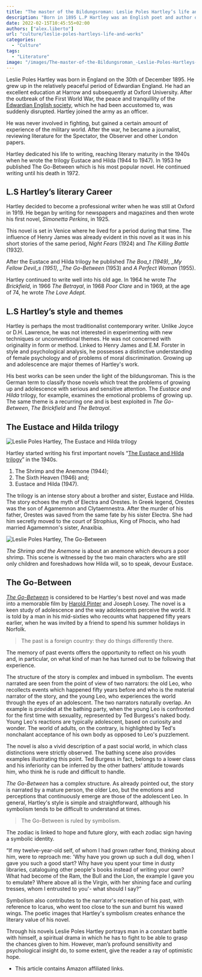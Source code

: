 ```yaml
---
title: "The master of the Bildungsroman: Leslie Poles Hartley’s life and works"
description: "Born in 1895 L.P Hartley was an English poet and author of many notable works including The Go-Between and The Eustace and Hilda trilogy. Learn more about his life and works."
date: 2022-02-15T10:45:55+02:00
authors: ["alex.liberto"]
url: "culture/leslie-poles-hartleys-life-and-works"
categories:
  - "Culture"
tags:
  - "Literature"
image: "/images/The-master-of-the-Bildungsroman_-Leslie-Poles-Hartleys-life-and-works-.jpg"
---
```


Leslie Poles Hartley was born in England on the 30th of December 1895. He grew up in the relatively peaceful period of Edwardian England. He had an excellent education at Harrow and subsequently at Oxford University. After the outbreak of the First World War, the peace and tranquillity of the [Edwardian English society](https://www.trafalgar.com/real-word/definitive-downton-a-guide-to-edwardian-britain/), which he had been accustomed to, was suddenly disrupted. Hartley joined the army as an officer.

He was never involved in fighting, but gained a certain amount of experience of the military world. After the war, he became a journalist, reviewing literature for the Spectator, the Observer and other London papers.

Hartley dedicated his life to writing, reaching literary maturity in the 1940s when he wrote the trilogy Eustace and Hilda (1944 to 1947). In 1953 he published The Go-Between which is his most popular novel. He continued writing until his death in 1972.

## **L.S Hartley’s literary Career**

Hartley decided to become a professional writer when he was still at Oxford in 1919. He began by writing for newspapers and magazines and then wrote his first novel, _Simonetta Perkins_, in 1925.

This novel is set in Venice where he lived for a period during that time. The influence of Henry James was already evident in this novel as it was in his short stories of the same period, _Night Fears_ (1924) and _The Killing Battle_ (1932).

After the Eustace and Hilda trilogy he published _The Boa_t (1949), \_My Fellow Devil_s (1951), \_The Go-Between_ (1953) and _A Perfect Woman_ (1955).

Hartley continued to write well into his old age. In 1964 he wrote _The Brickfield_, in 1966 _The Betrayal_, in 1968 _Poor Clare_ and in 1969, at the age of 74, he wrote _The Love Adept._

## **L.S Hartley’s style and themes**

Hartley is perhaps the most traditionalist contemporary writer. Unlike Joyce or D.H. Lawrence, he was not interested in experimenting with new techniques or unconventional themes. He was not concerned with originality in form or method. Linked to Henry James and E.M. Forster in style and psychological analysis, he possesses a distinctive understanding of female psychology and of problems of moral discrimination. Growing up and adolescence are major themes of Hartley's work.

His best works can be seen under the light of the bildungsroman. This is the German term to classify those novels which treat the problems of growing up and adolescence with serious and sensitive attention. The _Eustace and Hilda_ trilogy, for example, examines the emotional problems of growing up. The same theme is a recurring one and is best exploited in _The Go-Between_, _The Brickfield_ and _The Betrayal_.

## **The Eustace and Hilda trilogy**

![Leslie Poles Hartley, The Eustace and Hilda trilogy](/images/Leslie-Poles-Hartleys-life-and-works.jpg)

Hartley started writing his first important novels “[The Eustace and Hilda trilogy](https://amzn.to/3J1LCBq)” in the 1940s.

1. The Shrimp and the Anemone (1944);
2. The Sixth Heaven (1946) and;
3. Eustace and Hilda (1947).

The trilogy is an intense story about a brother and sister, Eustace and Hilda. The story echoes the myth of Electra and Orestes. In Greek legend, Orestes was the son of Agamemnon and Clytaemnestra. After the murder of his father, Orestes was saved from the same fate by his sister Electra. She had him secretly moved to the court of Strophius, King of Phocis, who had married Agamemnon's sister, Anaxibia.

![Leslie Poles Hartley, The Go-Between](/images/The-Go-Between.jpg)

_The_ _Shrimp and the Anemone_ is about an anemone which devours a poor shrimp. This scene is witnessed by the two main characters who are still only children and foreshadows how Hilda will, so to speak, devour Eustace.

## **The Go-Between**

[_The Go-Between_](https://amzn.to/3saQY6A) is considered to be Hartley's best novel and was made into a memorable film by [Harold Pinter](https://un-aligned.org/culture/harold-pinter-a-mirror-for-the-common-people/) and Joseph Losey. The novel is a keen study of adolescence and the way adolescents perceive the world. It is told by a man in his mid-sixties who recounts what happened fifty years earlier, when he was invited by a friend to spend his summer holidays in Norfolk.

> The past is a foreign country: they do things differently there.

The memory of past events offers the opportunity to reflect on his youth and, in particular, on what kind of man he has turned out to be following that experience.

The structure of the story is complex and imbued in symbolism. The events narrated are seen from the point of view of two narrators: the old Leo, who recollects events which happened fifty years before and who is the material narrator of the story, and the young Leo, who experiences the world through the eyes of an adolescent. The two narrators naturally overlap. An example is provided at the bathing party, when the young Leo is confronted for the first time with sexuality, represented by Ted Burgess's naked body. Young Leo's reactions are typically adolescent, based on curiosity and wonder. The world of adults, on the contrary, is highlighted by Ted's nonchalant acceptance of his own body as opposed to Leo's puzzlement.

The novel is also a vivid description of a past social world, in which class distinctions were strictly observed. The bathing scene also provides examples illustrating this point. Ted Burgess in fact, belongs to a lower class and his inferiority can be inferred by the other bathers' attitude towards him, who think he is rude and difficult to handle.

_The Go-Between_ has a complex structure. As already pointed out, the story is narrated by a mature person, the older Leo, but the emotions and perceptions that continuously emerge are those of the adolescent Leo. In general, Hartley's style is simple and straightforward, although his symbolism tends to be difficult to understand at times.

> The Go-Between is ruled by symbolism.

The zodiac is linked to hope and future glory, with each zodiac sign having a symbolic identity.

“If my twelve-year-old self, of whom I had grown rather fond, thinking about him, were to reproach me: 'Why have you grown up such a dull dog, when I gave you such a good start? Why have you spent your time in dusty libraries, cataloguing other people's books instead of writing your own? What had become of the Ram, the Bull and the Lion, the example I gave you to emulate? Where above all is the Virgin, with her shining face and curling tresses, whom I entrusted to you'- what should I say?”

Symbolism also contributes to the narrator's recreation of his past, with reference to Icarus, who went too close to the sun and burnt his waxed wings. The poetic images that Hartley's symbolism creates enhance the literary value of his novel.

Through his novels Leslie Poles Hartley portrays man in a constant battle with himself, a spiritual drama in which he has to fight to be able to grasp the chances given to him. However, man’s profound sensitivity and psychological insight do, to some extent, give the reader a ray of optimistic hope.

- This article contains Amazon affiliated links.
